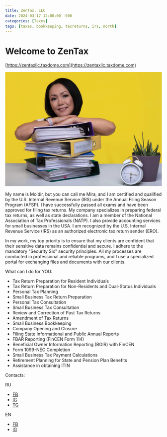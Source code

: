 ```yaml
---
title: ZenTax, LLC
date: 2024-03-17 12:00:00 -500
categories: [Taxes]
tags: [taxes, bookkeeping, taxreturns, irs, north]
---
```


# Welcome to ZenTax

[https://zentaxllc.taxdome.com](https://zentaxllc.taxdome.com)

![img-description](/images/ZenTax.jpg)

My name is Moldir, but you can call me Mira, and I am certified and qualified by the U.S. Internal Revenue Service (IRS) under the Annual Filing Season Program (AFSP). I have successfully passed all exams and have been approved for filing tax returns. My company specializes in preparing federal tax returns, as well as state declarations. I am a member of the National Association of Tax Professionals (NATP). I also provide accounting services for small businesses in the USA. I am recognized by the U.S. Internal Revenue Service (IRS) as an authorized electronic tax return sender (ERO).

In my work, my top priority is to ensure that my clients are confident that their sensitive data remains confidential and secure. I adhere to the mandatory "Security Six" security principles. All my processes are conducted in professional and reliable programs, and I use a specialized portal for exchanging files and documents with our clients.

What can I do for YOU:
* Tax Return Preparation for Resident Individuals
* Tax Return Preparation for Non-Residents and Dual-Status Individuals
* Personal Tax Planning
* Small Business Tax Return Preparation
* Personal Tax Consultation
* Small Business Tax Consultation
* Review and Correction of Past Tax Returns
* Amendment of Tax Returns
* Small Business Bookkeeping
* Company Opening and Closure
* Filing State Informational and Public Annual Reports
* FBAR Reporting (FinCEN Form 114)
* Beneficial Owner Information Reporting (BOIR) with FinCEN
* Form 1099-NEC Completion
* Small Business Tax Payment Calculations
* Retirement Planning for State and Pension Plan Benefits
* Assistance in obtaining ITIN




Contacts:

RU
* [FB](https://www.facebook.com/profile.php?id=61555961622554)
* [IG](https://www.instagram.com/zentaxusa/)
* [TG](https://t.me/zentaxusa)

EN
* [FB](https://www.facebook.com/profile.php?id=61556786664082)
* [IG](https://www.instagram.com/zentaxcom/)